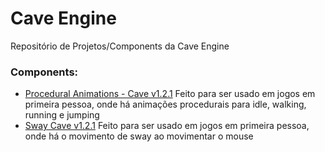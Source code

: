 # Cave Engine
Repositório de Projetos/Components da Cave Engine

### Components:
- [Procedural Animations - Cave v1.2.1](https://github.com/lucasminatelli/cave/tree/master/Components/FPS/ProceduralAnimations) Feito para ser usado em jogos em primeira pessoa, onde há animações procedurais para idle, walking, running e jumping
- [Sway Cave v1.2.1](https://github.com/lucasminatelli/cave/tree/master/Components/FPS/ProceduralAnimations(https://github.com/lucasminatelli/cave/tree/master/Components/FPS/SwayComponent)) Feito para ser usado em jogos em primeira pessoa, onde há o movimento de sway ao movimentar o mouse
